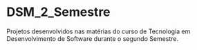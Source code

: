 # DSM_2_Semestre
Projetos desenvolvidos nas matérias do curso de Tecnologia em Desenvolvimento de Software durante o segundo Semestre.
